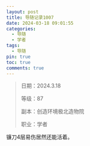 ```yaml
---
layout: post
title: 导随记录1007
date: 2024-03-18 09:01:55
categories:
  - 导随
  - 学者
tags:
  - 导随
pin: true
toc: true
comments: true
---
```

> 日期：2024.3.18
>
> 等级：87
>
> 副本：创造环境极北造物院
>
> 职业：学者

镰刀4层易伤居然还能活着。